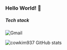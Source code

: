 ### Hello World! 👋

##### Tech stack
![Gmail](https://img.shields.io/badge/Tech%20Blog-11B48A?style=flat-square&logo=Gmail&logoColor=white&link=)

![cowkim937 GitHub stats](https://github-readme-stats.vercel.app/api?username=cowkim937&show_icons=true&theme=radical)

<!--
**cowkim937/cowkim937** is a ✨ _special_ ✨ repository because its `README.md` (this file) appears on your GitHub profile.

Here are some ideas to get you started:

- 🔭 I’m currently working on ...
- 🌱 I’m currently learning ...
- 👯 I’m looking to collaborate on ...
- 🤔 I’m looking for help with ...
- 💬 Ask me about ...
- 📫 How to reach me: ...
- 😄 Pronouns: ...
- ⚡ Fun fact: ...
-->
